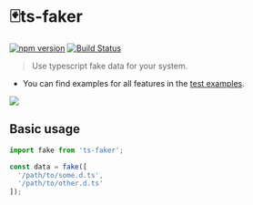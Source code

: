 # 🃏ts-faker

[![npm version](https://badge.fury.io/js/ts-faker.svg)](https://badge.fury.io/js/ts-faker)
[![Build Status](https://travis-ci.org/whj1995/ts-faker.svg?branch=master)](https://travis-ci.org/whj1995/ts-faker)

> Use typescript fake data for your system.

- You can find examples for all features in the [test examples](https://github.com/whj1995/ts-faker/tree/master/test).

![](https://raw.githubusercontent.com/whj1995/images-host/master/tsfaker.gif)

## Basic usage

``` ts
import fake from 'ts-faker';

const data = fake([
  '/path/to/some.d.ts',
  '/path/to/other.d.ts'
]);
```


